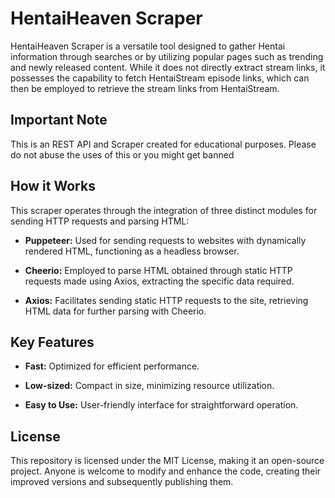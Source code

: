 # HentaiHeaven Scraper

HentaiHeaven Scraper is a versatile tool designed to gather Hentai information through searches or by utilizing popular pages such as trending and newly released content. While it does not directly extract stream links, it possesses the capability to fetch HentaiStream episode links, which can then be employed to retrieve the stream links from HentaiStream.

## Important Note

This is an REST API and Scraper created for educational purposes. Please do not abuse the uses of this or you might get banned

## How it Works

This scraper operates through the integration of three distinct modules for sending HTTP requests and parsing HTML:

- **Puppeteer:** Used for sending requests to websites with dynamically rendered HTML, functioning as a headless browser.

- **Cheerio:** Employed to parse HTML obtained through static HTTP requests made using Axios, extracting the specific data required.

- **Axios:** Facilitates sending static HTTP requests to the site, retrieving HTML data for further parsing with Cheerio.

## Key Features

- **Fast:** Optimized for efficient performance.
- **Low-sized:** Compact in size, minimizing resource utilization.

- **Easy to Use:** User-friendly interface for straightforward operation.

## License

This repository is licensed under the MIT License, making it an open-source project. Anyone is welcome to modify and enhance the code, creating their improved versions and subsequently publishing them.
